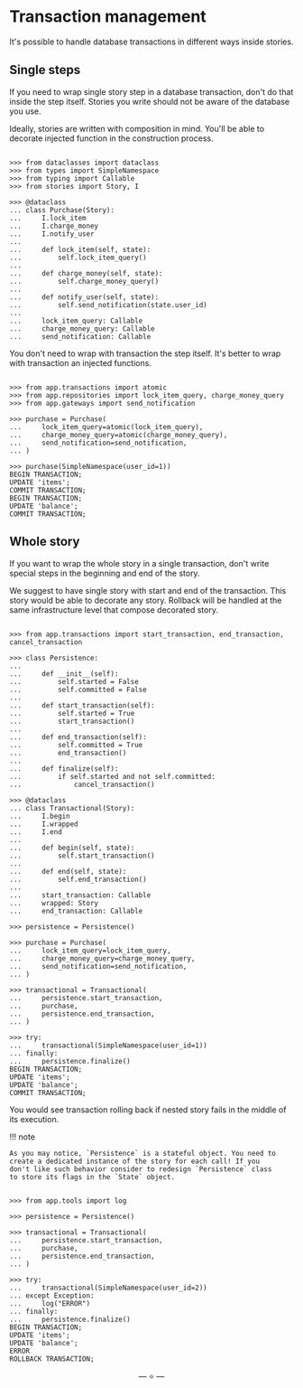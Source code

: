 # Transaction management

It's possible to handle database transactions in different ways inside stories.

## Single steps

If you need to wrap single story step in a database transaction, don't do that
inside the step itself. Stories you write should not be aware of the database
you use.

Ideally, stories are written with composition in mind. You'll be able to
decorate injected function in the construction process.

```pycon

>>> from dataclasses import dataclass
>>> from types import SimpleNamespace
>>> from typing import Callable
>>> from stories import Story, I

>>> @dataclass
... class Purchase(Story):
...     I.lock_item
...     I.charge_money
...     I.notify_user
...
...     def lock_item(self, state):
...         self.lock_item_query()
...
...     def charge_money(self, state):
...         self.charge_money_query()
...
...     def notify_user(self, state):
...         self.send_notification(state.user_id)
...
...     lock_item_query: Callable
...     charge_money_query: Callable
...     send_notification: Callable

```

You don't need to wrap with transaction the step itself. It's better to wrap
with transaction an injected functions.

```pycon

>>> from app.transactions import atomic
>>> from app.repositories import lock_item_query, charge_money_query
>>> from app.gateways import send_notification

>>> purchase = Purchase(
...     lock_item_query=atomic(lock_item_query),
...     charge_money_query=atomic(charge_money_query),
...     send_notification=send_notification,
... )

>>> purchase(SimpleNamespace(user_id=1))
BEGIN TRANSACTION;
UPDATE 'items';
COMMIT TRANSACTION;
BEGIN TRANSACTION;
UPDATE 'balance';
COMMIT TRANSACTION;

```

## Whole story

If you want to wrap the whole story in a single transaction, don't write special
steps in the beginning and end of the story.

We suggest to have single story with start and end of the transaction. This
story would be able to decorate any story. Rollback will be handled at the same
infrastructure level that compose decorated story.

```pycon

>>> from app.transactions import start_transaction, end_transaction, cancel_transaction

>>> class Persistence:
...
...     def __init__(self):
...         self.started = False
...         self.committed = False
...
...     def start_transaction(self):
...         self.started = True
...         start_transaction()
...
...     def end_transaction(self):
...         self.committed = True
...         end_transaction()
...
...     def finalize(self):
...         if self.started and not self.committed:
...             cancel_transaction()

>>> @dataclass
... class Transactional(Story):
...     I.begin
...     I.wrapped
...     I.end
...
...     def begin(self, state):
...         self.start_transaction()
...
...     def end(self, state):
...         self.end_transaction()
...
...     start_transaction: Callable
...     wrapped: Story
...     end_transaction: Callable

>>> persistence = Persistence()

>>> purchase = Purchase(
...     lock_item_query=lock_item_query,
...     charge_money_query=charge_money_query,
...     send_notification=send_notification,
... )

>>> transactional = Transactional(
...     persistence.start_transaction,
...     purchase,
...     persistence.end_transaction,
... )

>>> try:
...     transactional(SimpleNamespace(user_id=1))
... finally:
...     persistence.finalize()
BEGIN TRANSACTION;
UPDATE 'items';
UPDATE 'balance';
COMMIT TRANSACTION;

```

You would see transaction rolling back if nested story fails in the middle of
its execution.

!!! note

    As you may notice, `Persistence` is a stateful object. You need to
    create a dedicated instance of the story for each call! If you
    don't like such behavior consider to redesign `Persistence` class
    to store its flags in the `State` object.

```pycon

>>> from app.tools import log

>>> persistence = Persistence()

>>> transactional = Transactional(
...     persistence.start_transaction,
...     purchase,
...     persistence.end_transaction,
... )

>>> try:
...     transactional(SimpleNamespace(user_id=2))
... except Exception:
...     log("ERROR")
... finally:
...     persistence.finalize()
BEGIN TRANSACTION;
UPDATE 'items';
UPDATE 'balance';
ERROR
ROLLBACK TRANSACTION;

```

<p align="center">&mdash; ⭐ &mdash;</p>
